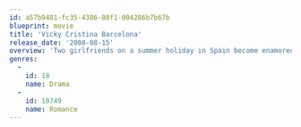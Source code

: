 ```yaml
---
id: a57b9481-fc35-4386-80f1-004286b7b67b
blueprint: movie
title: 'Vicky Cristina Barcelona'
release_date: '2008-08-15'
overview: 'Two girlfriends on a summer holiday in Spain become enamored with the same painter, unaware that his ex-wife, with whom he has a tempestuous relationship, is about to re-enter the picture.'
genres:
  -
    id: 18
    name: Drama
  -
    id: 10749
    name: Romance
---
```

